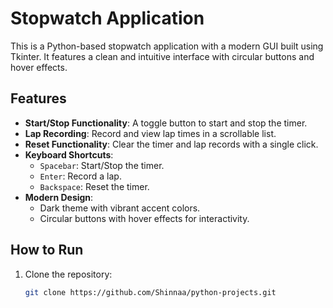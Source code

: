 # Stopwatch Application

This is a Python-based stopwatch application with a modern GUI built using Tkinter. It features a clean and intuitive interface with circular buttons and hover effects.

## Features
- **Start/Stop Functionality**: A toggle button to start and stop the timer.
- **Lap Recording**: Record and view lap times in a scrollable list.
- **Reset Functionality**: Clear the timer and lap records with a single click.
- **Keyboard Shortcuts**:
  - `Spacebar`: Start/Stop the timer.
  - `Enter`: Record a lap.
  - `Backspace`: Reset the timer.
- **Modern Design**:
  - Dark theme with vibrant accent colors.
  - Circular buttons with hover effects for interactivity.

## How to Run
1. Clone the repository:
   ```bash
   git clone https://github.com/Shinnaa/python-projects.git
